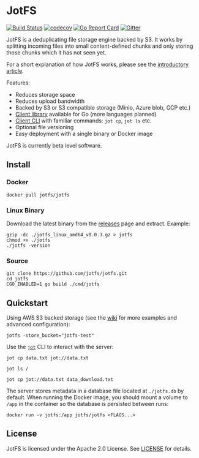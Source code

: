 # JotFS

[![Build Status](https://travis-ci.org/jotfs/jotfs.svg?branch=master)](https://travis-ci.org/jotfs/jotfs) [![codecov](https://codecov.io/gh/jotfs/jotfs/branch/master/graph/badge.svg)](https://codecov.io/gh/jotfs/jotfs) [![Go Report Card](https://goreportcard.com/badge/github.com/jotfs/jotfs)](https://goreportcard.com/report/github.com/jotfs/jotfs) [![Gitter](https://badges.gitter.im/jotfs/community.svg)](https://gitter.im/jotfs/community?utm_source=badge&utm_medium=badge&utm_campaign=pr-badge)

JotFS is a deduplicating file storage engine backed by S3. It works by splitting incoming files into small content-defined chunks and only storing those chunks which it has not seen yet.

For a short explanation of how JotFS works, please see the [introductory article](https://www.eadan.net/blog/introducing-jotfs/).

Features:

  - Reduces storage space
  - Reduces upload bandwidth
  - Backed by S3 or S3 compatible storage (Minio, Azure blob, GCP etc.)
  - [Client library](https://github.com/jotfs/jot) available for Go (more languages planned)
  - [Client CLI](https://github.com/jotfs/jot) with familiar commands: `jot cp`, `jot ls` etc.
  - Optional file versioning
  - Easy deployment with a single binary or Docker image

JotFS is currently beta level software.

## Install

### Docker
```
docker pull jotfs/jotfs
```

### Linux Binary

Download the latest binary from the [releases](https://github.com/jotfs/jotfs/releases) page and extract. Example:
```
gzip -dc ./jotfs_linux_amd64_v0.0.3.gz > jotfs
chmod +x ./jotfs
./jotfs -version
```

### Source

```
git clone https://github.com/jotfs/jotfs.git
cd jotfs
CGO_ENABLED=1 go build ./cmd/jotfs
```

## Quickstart

Using AWS S3 backed storage (see the [wiki](https://github.com/jotfs/jotfs/wiki) for more examples and advanced configuration):

```
jotfs -store_bucket="jotfs-test"
```

Use the [`jot`](https://github.com/jotfs/jot) CLI to interact with the server:
```
jot cp data.txt jot://data.txt

jot ls /

jot cp jot://data.txt data_download.txt
```

The server stores metadata in a database file located at `./jotfs.db` by default. When running the Docker image, you should mount a volume to `/app` in the container so the database is persisted between runs:
```
docker run -v jotfs:/app jotfs/jotfs <FLAGS...>
```

## License

JotFS is licensed under the Apache 2.0 License. See [LICENSE](./LICENSE) for details.

